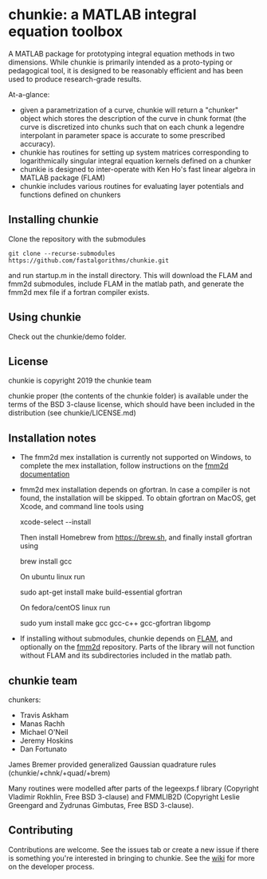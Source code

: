 # chunkie: a MATLAB integral equation toolbox

A MATLAB package for prototyping integral equation
methods in two dimensions.
While chunkie is primarily intended as a proto-typing
or pedagogical tool, it is designed to be reasonably
efficient and has been used to produce research-grade
results.

At-a-glance:
- given a parametrization of a curve, chunkie will return
a "chunker" object which stores the description of the
curve in chunk format (the curve is discretized into chunks
such that on each chunk a legendre interpolant in parameter
space is accurate to some prescribed accuracy).
- chunkie has routines for setting up system matrices
corresponding to logarithmically singular integral equation
kernels defined on a chunker
- chunkie is designed to inter-operate with Ken Ho's fast
linear algebra in MATLAB package (FLAM)
- chunkie includes various routines for evaluating layer
potentials and functions defined on chunkers

## Installing chunkie

Clone the repository with the submodules 

    git clone --recurse-submodules https://github.com/fastalgorithms/chunkie.git

and run startup.m in the install directory. 
This will download the FLAM and fmm2d submodules, include FLAM in 
the matlab path, and generate the fmm2d mex file if a fortran compiler
exists. 

## Using chunkie

Check out the chunkie/demo folder.

## License

chunkie is copyright 2019 the chunkie team

chunkie proper (the contents of the chunkie
folder) is available under the terms of the
BSD 3-clause license, which should have been included
in the distribution (see chunkie/LICENSE.md)

## Installation notes

- The fmm2d mex installation is currently not supported on Windows, to
  complete the mex installation, follow instructions on the [fmm2d documentation](https://fmm2d.readthedocs.io/en/latest/install.html) 
- fmm2d mex installation depends on gfortran. In case a compiler is not
  found, the installation will be skipped. To obtain gfortran on MacOS,
  get Xcode, and command line tools using

    xcode-select --install
    
  Then install Homebrew from https://brew.sh, and finally install
  gfortran using
    
    brew install gcc

  On ubuntu linux run

    sudo apt-get install make build-essential gfortran

  On fedora/centOS linux run

    sudo yum install make gcc gcc-c++ gcc-gfortran libgomp

- If installing without submodules, chunkie depends on [FLAM](https://github.com/klho/FLAM), 
and optionally on the
[fmm2d](https://github.com/flatironinstitute/fmm2d) repository. Parts of
the library will not function without FLAM and its subdirectories included in the matlab path.


## chunkie team

chunkers:
- Travis Askham
- Manas Rachh
- Michael O'Neil
- Jeremy Hoskins
- Dan Fortunato

James Bremer provided generalized Gaussian quadrature rules (chunkie/+chnk/+quad/+brem)

Many routines were modelled after parts of the legeexps.f library (Copyright Vladimir Rokhlin, Free BSD 3-clause) and FMMLIB2D (Copyright Leslie Greengard and Zydrunas Gimbutas, Free BSD 3-clause).

## Contributing

Contributions are welcome. See the issues tab or create
a new issue if there is something you're interested in
bringing to chunkie. See the
[wiki](https://github.com/fastalgorithms/chunkie/wiki)
for more on the developer process.

